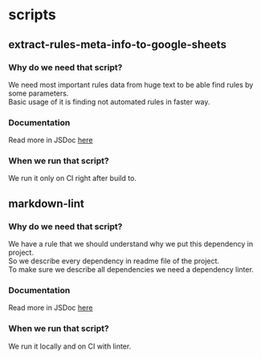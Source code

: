 # scripts

## extract-rules-meta-info-to-google-sheets

### Why do we need that script?
We need most important rules data from huge text to be able find rules by some parameters.  
Basic usage of it is finding not automated rules in faster way.

### Documentation
Read more in JSDoc [here](./extract-rules-meta-info-to-google-sheets.ts)

### When we run that script?
We run it only on CI right after build to.

## markdown-lint

### Why do we need that script?
We have a rule that we should understand why we put this dependency in project.  
So we describe every dependency in readme file of the project.  
To make sure we describe all dependencies we need a dependency linter.

### Documentation
Read more in JSDoc [here](./markdown-lint.js)

### When we run that script?
We run it locally and on CI with linter.

